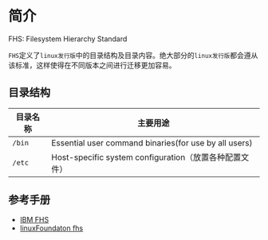 # 简介

FHS: Filesystem Hierarchy Standard

`FHS`定义了`linux发行版`中的目录结构及目录内容。绝大部分的`linux发行版`都会遵从该标准，这样使得在不同版本之间进行迁移更加容易。

## 目录结构

| 目录名称    |  主要用途    |
|-----------|--------------|
| `/bin`| Essential user command binaries(for use by all users)|
|`/etc`| Host-specific system configuration（放置各种配置文件）|


## 参考手册

* [IBM FHS](https://www.ibm.com/developerworks/linux/library/l-lpic1-v3-104-7/)
* [linuxFoundaton fhs](https://refspecs.linuxfoundation.org/FHS_3.0/fhs/index.html)
